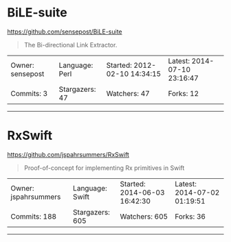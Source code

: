 # BiLE-suite

https://github.com/sensepost/BiLE-suite
<blockquote>
The Bi-directional Link Extractor.
</blockquote>

<table>
<tr><td>Owner: sensepost</td>
    <td>Language: Perl</td>
    <td>Started: 2012-02-10 14:34:15</td>
    <td>Latest: 2014-07-10 23:16:47</td></tr>
<tr><td>Commits: 3</td>
    <td>Stargazers: 47</td>
    <td>Watchers: 47</td>
    <td>Forks: 12</td></tr>
</table>

---

# RxSwift

https://github.com/jspahrsummers/RxSwift
<blockquote>
Proof-of-concept for implementing Rx primitives in Swift
</blockquote>

<table>
<tr><td>Owner: jspahrsummers</td>
    <td>Language: Swift</td>
    <td>Started: 2014-06-03 16:42:30</td>
    <td>Latest: 2014-07-02 01:19:51</td></tr>
<tr><td>Commits: 188</td>
    <td>Stargazers: 605</td>
    <td>Watchers: 605</td>
    <td>Forks: 36</td></tr>
</table>

---

